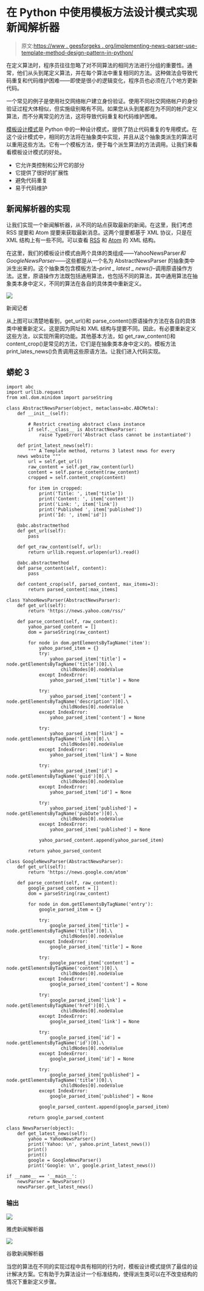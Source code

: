 # 在 Python 中使用模板方法设计模式实现新闻解析器

> 原文:[https://www . geesforgeks . org/implementing-news-parser-use-template-method-design-pattern-in-python/](https://www.geeksforgeeks.org/implementing-news-parser-using-template-method-design-pattern-in-python/)

在定义算法时，程序员往往忽略了对不同算法的相同方法进行分组的重要性。通常，他们从头到尾定义算法，并在每个算法中重复相同的方法。这种做法会导致代码重复和代码维护困难——即使是很小的逻辑变化，程序员也必须在几个地方更新代码。

一个常见的例子是使用社交网络帐户建立身份验证。使用不同社交网络帐户的身份验证过程大体相似，但实施级别略有不同。如果您从头到尾都在为不同的帐户定义算法，而不分离常见的方法，这将导致代码重复和代码维护困难。

[模板设计模式](https://www.geeksforgeeks.org/template-method-python-design-patterns/)是 Python 中的一种设计模式，提供了防止代码重复的专用模式。在这个设计模式中，相同的方法将在抽象类中实现，并且从这个抽象类派生的算法可以重用这些方法。它有一个模板方法，便于每个派生算法的方法调用。让我们来看看模板设计模式的好处。

*   它允许类控制和公开它的部分
*   它提供了很好的扩展性
*   避免代码重复
*   易于代码维护

## 新闻解析器的实现

让我们实现一个新闻解析器，从不同的站点获取最新的新闻。在这里，我们考虑 RSS 提要和 Atom 提要来获取最新消息。这两个提要都基于 XML 协议，只是在 XML 结构上有一些不同。可以查看 [RSS](https://news.yahoo.com/rss/) 和 [Atom](https://news.google.com/atom) 的 XML 结构。

在这里，我们的模板设计模式由两个具体的类组成——YahooNewsParser*和 GoogleNewsParser*——这些都是从一个名为 AbstractNewsParser 的抽象类中派生出来的。这个抽象类包含模板方法–*print _ latest _ news()*–调用原语操作方法。这里，原语操作方法既包括通用算法，也包括不同的算法，其中通用算法在抽象类本身中定义，不同的算法在各自的具体类中重新定义。

![](img/aa218101ec6f80a85d9b78ef3d7de507.png)

新闻记者

从上图可以清楚地看到，get_url()和 parse_content()原语操作方法在各自的具体类中被重新定义。这是因为网址和 XML 结构与提要不同。因此，有必要重新定义这些方法，以实现所需的功能。其他基本方法，如 get_raw_content()和 content_crop()是常见的方法，它们是在抽象类本身中定义的。模板方法 print_lates_news()负责调用这些原语方法。让我们进入代码实现。

## 蟒蛇 3

```
import abc
import urllib.request
from xml.dom.minidom import parseString

class AbstractNewsParser(object, metaclass=abc.ABCMeta):
    def __init__(self):

        # Restrict creating abstract class instance
        if self.__class__ is AbstractNewsParser:
            raise TypeError('Abstract class cannot be instantiated')

    def print_latest_news(self):
        """ A Template method, returns 3 latest news for every
    news website """
        url = self.get_url()
        raw_content = self.get_raw_content(url)
        content = self.parse_content(raw_content)
        cropped = self.content_crop(content)

        for item in cropped:
            print('Title: ', item['title'])
            print('Content: ', item['content'])
            print('Link: ', item['link'])
            print('Published ', item['published'])
            print('Id: ', item['id'])

    @abc.abstractmethod
    def get_url(self):
        pass

    def get_raw_content(self, url):
        return urllib.request.urlopen(url).read()

    @abc.abstractmethod
    def parse_content(self, content):
        pass

    def content_crop(self, parsed_content, max_items=3):
        return parsed_content[:max_items]

class YahooNewsParser(AbstractNewsParser):
    def get_url(self):
        return 'https://news.yahoo.com/rss/'

    def parse_content(self, raw_content):
        yahoo_parsed_content = []
        dom = parseString(raw_content)

        for node in dom.getElementsByTagName('item'):
            yahoo_parsed_item = {}
            try:
                yahoo_parsed_item['title'] = node.getElementsByTagName('title')[0].\
                    childNodes[0].nodeValue
            except IndexError:
                yahoo_parsed_item['title'] = None

            try:
                yahoo_parsed_item['content'] = node.getElementsByTagName('description')[0].\
                    childNodes[0].nodeValue
            except IndexError:
                yahoo_parsed_item['content'] = None

            try:
                yahoo_parsed_item['link'] = node.getElementsByTagName('link')[0].\
                    childNodes[0].nodeValue
            except IndexError:
                yahoo_parsed_item['link'] = None

            try:
                yahoo_parsed_item['id'] = node.getElementsByTagName('guid')[0].\
                    childNodes[0].nodeValue
            except IndexError:
                yahoo_parsed_item['id'] = None

            try:
                yahoo_parsed_item['published'] = node.getElementsByTagName('pubDate')[0].\
                    childNodes[0].nodeValue
            except IndexError:
                yahoo_parsed_item['published'] = None

            yahoo_parsed_content.append(yahoo_parsed_item)

        return yahoo_parsed_content

class GoogleNewsParser(AbstractNewsParser):
    def get_url(self):
        return 'https://news.google.com/atom'

    def parse_content(self, raw_content):
        google_parsed_content = []
        dom = parseString(raw_content)

        for node in dom.getElementsByTagName('entry'):
            google_parsed_item = {}

            try:
                google_parsed_item['title'] = node.getElementsByTagName('title')[0].\
                    childNodes[0].nodeValue
            except IndexError:
                google_parsed_item['title'] = None

            try:
                google_parsed_item['content'] = node.getElementsByTagName('content')[0].\
                    childNodes[0].nodeValue
            except IndexError:
                google_parsed_item['content'] = None

            try:
                google_parsed_item['link'] = node.getElementsByTagName('href')[0].\
                    childNodes[0].nodeValue
            except IndexError:
                google_parsed_item['link'] = None

            try:
                google_parsed_item['id'] = node.getElementsByTagName('id')[0].\
                    childNodes[0].nodeValue
            except IndexError:
                google_parsed_item['id'] = None

            try:
                google_parsed_item['published'] = node.getElementsByTagName('title')[0].\
                    childNodes[0].nodeValue
            except IndexError:
                google_parsed_item['published'] = None

            google_parsed_content.append(google_parsed_item)

        return google_parsed_content

class NewsParser(object):
    def get_latest_news(self):
        yahoo = YahooNewsParser()
        print('Yahoo: \n', yahoo.print_latest_news())
        print()
        print()
        google = GoogleNewsParser()
        print('Google: \n', google.print_latest_news())

if __name__ == '__main__':
    newsParser = NewsParser()
    newsParser.get_latest_news()
```

### 输出

![](img/fa70317f0cb76ade3436f4232d9b4146.png)

雅虎新闻解析器

![](img/c659cafd4617218f34bcebd326de0125.png)

谷歌新闻解析器

当您的算法在不同的实现过程中具有相同的行为时，模板设计模式提供了最佳的设计解决方案。它有助于为算法设计一个标准结构，使得派生类可以在不改变结构的情况下重新定义步骤。